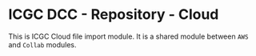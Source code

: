 ICGC DCC - Repository - Cloud
===

This is ICGC Cloud file import module. It is a shared module between `AWS` and `Collab` modules. 

